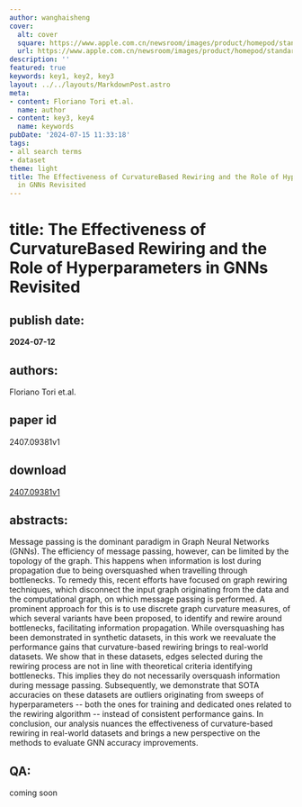 ```yaml
---
author: wanghaisheng
cover:
  alt: cover
  square: https://www.apple.com.cn/newsroom/images/product/homepod/standard/Apple-HomePod-hero-230118_big.jpg.large_2x.jpg
  url: https://www.apple.com.cn/newsroom/images/product/homepod/standard/Apple-HomePod-hero-230118_big.jpg.large_2x.jpg
description: ''
featured: true
keywords: key1, key2, key3
layout: ../../layouts/MarkdownPost.astro
meta:
- content: Floriano Tori et.al.
  name: author
- content: key3, key4
  name: keywords
pubDate: '2024-07-15 11:33:18'
tags:
- all search terms
- dataset
theme: light
title: The Effectiveness of CurvatureBased Rewiring and the Role of Hyperparameters
  in GNNs Revisited
---
```


# title: The Effectiveness of CurvatureBased Rewiring and the Role of Hyperparameters in GNNs Revisited 
## publish date: 
**2024-07-12** 
## authors: 
  Floriano Tori et.al. 
## paper id
2407.09381v1
## download
[2407.09381v1](http://arxiv.org/abs/2407.09381v1)
## abstracts:
Message passing is the dominant paradigm in Graph Neural Networks (GNNs). The efficiency of message passing, however, can be limited by the topology of the graph. This happens when information is lost during propagation due to being oversquashed when travelling through bottlenecks. To remedy this, recent efforts have focused on graph rewiring techniques, which disconnect the input graph originating from the data and the computational graph, on which message passing is performed. A prominent approach for this is to use discrete graph curvature measures, of which several variants have been proposed, to identify and rewire around bottlenecks, facilitating information propagation. While oversquashing has been demonstrated in synthetic datasets, in this work we reevaluate the performance gains that curvature-based rewiring brings to real-world datasets. We show that in these datasets, edges selected during the rewiring process are not in line with theoretical criteria identifying bottlenecks. This implies they do not necessarily oversquash information during message passing. Subsequently, we demonstrate that SOTA accuracies on these datasets are outliers originating from sweeps of hyperparameters -- both the ones for training and dedicated ones related to the rewiring algorithm -- instead of consistent performance gains. In conclusion, our analysis nuances the effectiveness of curvature-based rewiring in real-world datasets and brings a new perspective on the methods to evaluate GNN accuracy improvements.
## QA:
coming soon
